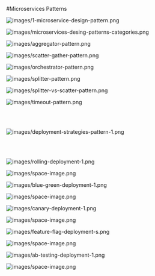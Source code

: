 #Microservices Patterns


![images/1-microservice-design-pattern.png](images/1-microservice-design-pattern.png)

![images/microservices-desing-patterns-categories.png](images/microservices-desing-patterns-categories.png)

![images/aggregator-pattern.png](images/aggregator-pattern.png)


![images/scatter-gather-pattern.png](images/scatter-gather-pattern.png)


![images/orchestrator-pattern.png](images/orchestrator-pattern.png)


![images/splitter-pattern.png](images/splitter-pattern.png)


![images/splitter-vs-scatter-pattern.png](images/splitter-vs-scatter-pattern.png)


![images/timeout-pattern.png](images/timeout-pattern.png)

<br /><br />

![images/deployment-strategies-pattern-1.png](images/deployment-strategies-pattern-1.png)

<br /><br />

![images/rolling-deployment-1.png](images/rolling-deployment-1.png)

![images/space-image.png](images/space-image.png)

![images/blue-green-deployment-1.png](images/blue-green-deployment-1.png)

![images/space-image.png](images/space-image.png)

![images/canary-deployment-1.png](images/canary-deployment-1.png)

![images/space-image.png](images/space-image.png)

![images/feature-flag-deployment-s.png](images/feature-flag-deployment-s.png)

![images/space-image.png](images/space-image.png)

![images/ab-testing-deployment-1.png](images/ab-testing-deployment-1.png)

![images/space-image.png](images/space-image.png)
